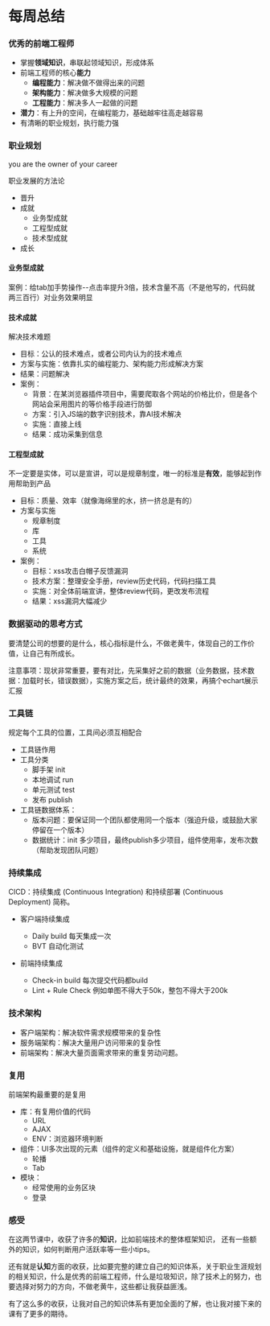 # 每周总结

### 优秀的前端工程师

- 掌握**领域知识**，串联起领域知识，形成体系
- 前端工程师的核心**能力**
  - **编程能力**：解决做不做得出来的问题
  - **架构能力**：解决做多大规模的问题
  - **工程能力**：解决多人一起做的问题
- **潜力**：有上升的空间，在编程能力，基础越牢往高走越容易
- 有清晰的职业规划，执行能力强


### 职业规划

you are the owner of your career

职业发展的方法论

- 晋升
- 成就
  - 业务型成就
  - 工程型成就
  - 技术型成就
- 成长

#### 业务型成就

案例：给tab加手势操作--点击率提升3倍，技术含量不高（不是他写的，代码就两三百行）对业务效果明显


#### 技术成就

解决技术难题

- 目标：公认的技术难点，或者公司内认为的技术难点
- 方案与实施：依靠扎实的编程能力、架构能力形成解决方案
- 结果：问题解决
- 案例：
  - 背景：在某浏览器插件项目中，需要爬取各个网站的价格比价，但是各个网站会采用图片的等价格手段进行防御
  - 方案：引入JS端的数字识别技术，靠AI技术解决
  - 实施：直接上线
  - 结果：成功采集到信息



#### 工程型成就

不一定要是实体，可以是宣讲，可以是规章制度，唯一的标准是**有效**，能够起到作用帮助到产品

- 目标：质量、效率（就像海绵里的水，挤一挤总是有的）
- 方案与实施
  - 规章制度
  - 库
  - 工具
  - 系统
- 案例：
  - 目标：xss攻击白帽子反馈漏洞
  - 技术方案：整理安全手册，review历史代码，代码扫描工具
  - 实施：对全体前端宣讲，整体review代码，更改发布流程
  - 结果：xss漏洞大幅减少

### 数据驱动的思考方式

要清楚公司的想要的是什么，核心指标是什么，不做老黄牛，体现自己的工作价值，让自己有所成长。

注意事项：现状非常重要，要有对比，先采集好之前的数据（业务数据，技术数据：加载时长，错误数据），实施方案之后，统计最终的效果，再搞个echart展示汇报

### 工具链

规定每个工具的位置，工具间必须互相配合

- 工具链作用
- 工具分类
  - 脚手架 init
  - 本地调试 run
  - 单元测试 test
  - 发布 publish
- 工具链数据体系：
  - 版本问题：要保证同一个团队都使用同一个版本（强迫升级，或鼓励大家停留在一个版本）
  - 数据统计：init 多少项目，最终publish多少项目，组件使用率，发布次数（帮助发现团队问题）



### 持续集成

CICD：持续集成 (Continuous Integration) 和持续部署 (Continuous Deployment) 简称。

- 客户端持续集成
  - Daily build 每天集成一次
  - BVT 自动化测试

- 前端持续集成
  - Check-in build 每次提交代码都build
  - Lint + Rule Check 例如单图不得大于50k，整包不得大于200k



### 技术架构

- 客户端架构：解决软件需求规模带来的复杂性
- 服务端架构：解决大量用户访问带来的复杂性
- 前端架构：解决大量页面需求带来的重复劳动问题。



### 复用

前端架构最重要的是复用

- 库：有复用价值的代码
  - URL
  - AJAX
  - ENV：浏览器环境判断
- 组件：UI多次出现的元素（组件的定义和基础设施，就是组件化方案）
  - 轮播
  - Tab
- 模块：
  - 经常使用的业务区块
  - 登录


### 感受

在这两节课中，收获了许多的**知识**，比如前端技术的整体框架知识， 还有一些额外的知识，如何判断用户活跃率等一些小tips。

还有就是**认知**方面的收获，比如要完整的建立自己的知识体系，关于职业生涯规划的相关知识，什么是优秀的前端工程师，什么是垃圾知识，除了技术上的努力，也要选择对努力的方向，不做老黄牛，这些都让我获益匪浅。

有了这么多的收获，让我对自己的知识体系有更加全面的了解，也让我对接下来的课有了更多的期待。
